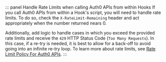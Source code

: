 ::: panel Handle Rate Limits when calling Auth0 APIs from within Hooks
If you call Auth0 APIs from within a Hook's script, you will need to handle rate limits. To do so, check the `X-RateLimit-Remaining` header and act appropriately when the number returned nears 0.

Additionally, add logic to handle cases in which you exceed the provided rate limits and receive the `429` HTTP Status Code (`Too Many Requests`). In this case, if a re-try is needed, it is best to allow for a back-off to avoid going into an infinite re-try loop. To learn more about rate limits, see [Rate Limit Policy For Auth0 APIs](/policies/rate-limits).
:::